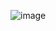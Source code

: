 ![image](https://user-images.githubusercontent.com/114067093/199175804-47d5a068-e21b-44f5-9739-76b749f0c222.png)
